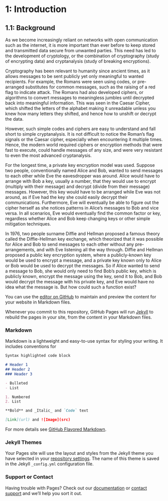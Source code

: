 # 1: Introduction

## 1.1: Background

As we become increasingly reliant on networks with open communication such as the internet, it is more important than ever before to keep stored and transmitted data secure from unwanted parties. This need has led to the development of cryptology, or the combination of cryptography (study of encrypting data) and cryptanalysis (study of breaking encryptions).

Cryptography has been relevant to humanity since ancient times, as it allows messages to be sent publicly yet only meaningful to wanted recipients. For example, the Romans were seen using codes, or pre-arranged substitutes for common messages, such as the raising of a red flag to indicate attack. The Romans had also developed ciphers, or algorithms to convert messages to meaningless jumbles until decrypted back into meaningful information. This was seen in the Caesar Cipher, which shifted the letters of the alphabet making it unreadable unless you knew how many letters they shifted, and hence how to unshift or decrypt the data.

However, such simple codes and ciphers are easy to understand and fall short to simple cryptanalysis. It is not difficult to notice the Roman’s flag signals or the Caesar cipher, especially when encountering it multiple times. Hence, the modern world required ciphers or encryption methods that were fast to execute, could handle messages of any size, and were very resistant to even the most advanced cryptanalysis. 

For the longest time, a private key encryption model was used. Suppose two people, conventionally named Alice and Bob, wanted to send messages to each other while Eve the eavesdropper was around. Alice would have to arrange with Bob a key, usually a number, that they would use to encrypt (multiply with their message) and decrypt (divide from their message) messages. However, this key would have to be arranged while Eve was not around, as if Eve had the key she could easily decrypt their communications. Furthermore, Eve will eventually be able to figure out the cipher herself as she notices patterns in Alice’s messages to Bob and vice versa. In all scenarios, Eve would eventually find the common factor or key, regardless whether Alice and Bob keep changing keys or other simple mitigation techniques.

In 1976, two people surname Diffie and Hellman proposed a famous theory called the Diffie-Hellman key exchange, which theorized that it was possible for Alice and Bob to send messages to each other without any pre-arrangements, and with Eve listening all the way through. Diffie and Hellman proposed a public key encryption system, where a publicly-known key would be used to encrypt a message, and a private key known only to Alice or Bob would be used to decrypt the messages. So if Alice wanted to send a message to Bob, she would only need to find Bob’s public key, which is publicly known, encrypt the message using the key, send it to Bob, and Bob would decrypt the message with his private key, and Eve would have no idea what the message is. But how could such a function exist?


You can use the [editor on GitHub](https://github.com/ryan-batubara/test/edit/gh-pages/index.md) to maintain and preview the content for your website in Markdown files.

Whenever you commit to this repository, GitHub Pages will run [Jekyll](https://jekyllrb.com/) to rebuild the pages in your site, from the content in your Markdown files.

### Markdown

Markdown is a lightweight and easy-to-use syntax for styling your writing. It includes conventions for

```markdown
Syntax highlighted code block

# Header 1
## Header 2
### Header 3

- Bulleted
- List

1. Numbered
2. List

**Bold** and _Italic_ and `Code` text

[Link](url) and ![Image](src)
```

For more details see [GitHub Flavored Markdown](https://guides.github.com/features/mastering-markdown/).

### Jekyll Themes

Your Pages site will use the layout and styles from the Jekyll theme you have selected in your [repository settings](https://github.com/ryan-batubara/test/settings/pages). The name of this theme is saved in the Jekyll `_config.yml` configuration file.

### Support or Contact

Having trouble with Pages? Check out our [documentation](https://docs.github.com/categories/github-pages-basics/) or [contact support](https://support.github.com/contact) and we’ll help you sort it out.

